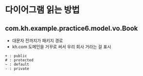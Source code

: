# 다이어그램 읽는 방법

## com.kh.example.practice6.model.vo.Book
 - 대문자 전까지가 패키지 경로
 - kh.com 도메인을 거꾸로 써서 우리 회사 거라는 걸 표시
```
+ : public
# : protected
~ : default
- : private
```

